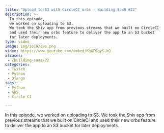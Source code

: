 ```yaml
---
title: "Upload to S3 with CircleCI orbs - Building SaaS #22"
description: >-
  In this episode,
  we worked on uploading to S3.
  We took the Shiv app from previous streams that we built on CircleCI
  and used their new orbs feature to deliver the app to an S3 bucket
  for later deployments.
type: video
image: img/2019/aws.png
video: https://www.youtube.com/embed/KgXF6qyS-hQ
aliases:
 - /building-saas/22
categories:
 - Twitch
 - Python
 - Django
tags:
 - Python
 - AWS
 - Circle CI

---
```


In this episode,
we worked on uploading to S3.
We took the Shiv app from previous streams that we built on CircleCI
and used their new orbs feature to deliver the app to an S3 bucket
for later deployments.
